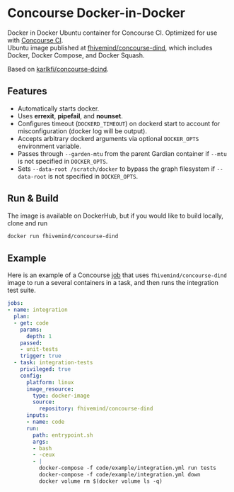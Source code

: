 # Concourse Docker-in-Docker

Docker in Docker Ubuntu container for Concourse CI. Optimized for use with [Concourse CI](http://concourse.ci/).    
Ubuntu image published at [fhivemind/concourse-dind](https://hub.docker.com/r/fhivemind/concourse-dind/), which includes Docker, Docker Compose, and Docker Squash.

Based on [karlkfi/concourse-dcind](https://github.com/karlkfi/concourse-dcind/).

## Features

- Automatically starts docker.
- Uses **errexit**, **pipefail**, and **nounset**.
- Configures timeout (`DOCKERD_TIMEOUT`) on dockerd start to account for misconfiguration (docker log will be output).
- Accepts arbitrary dockerd arguments via optional `DOCKER_OPTS` environment variable.
- Passes through `--garden-mtu` from the parent Gardian container if `--mtu` is not specified in `DOCKER_OPTS`.
- Sets `--data-root /scratch/docker` to bypass the graph filesystem if `--data-root` is not specified in `DOCKER_OPTS`.

## Run & Build
The image is available on DockerHub, but if you would like to build locally, clone and run

```bash
docker run fhivemind/concourse-dind
```

## Example
Here is an example of a Concourse [job](http://concourse.ci/concepts.html) that uses `fhivemind/concourse-dind` image to run a several containers in a task, and then runs the integration test suite.

```yaml
jobs:
- name: integration
  plan:
  - get: code
    params:
      depth: 1
    passed:
    - unit-tests
    trigger: true
  - task: integration-tests
    privileged: true
    config:
      platform: linux
      image_resource:
        type: docker-image
        source:
          repository: fhivemind/concourse-dind
      inputs:
      - name: code
      run:
        path: entrypoint.sh
        args:
        - bash
        - -ceux
        - |
          docker-compose -f code/example/integration.yml run tests
          docker-compose -f code/example/integration.yml down
          docker volume rm $(docker volume ls -q)
```
